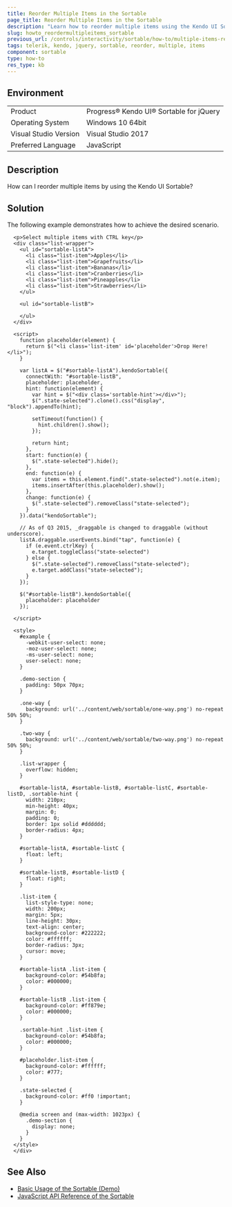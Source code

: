 ```yaml
---
title: Reorder Multiple Items in the Sortable
page_title: Reorder Multiple Items in the Sortable
description: "Learn how to reorder multiple items using the Kendo UI Sortable component."
slug: howto_reordermultipleitems_sortable
previous_url: /controls/interactivity/sortable/how-to/multiple-items-reordering
tags: telerik, kendo, jquery, sortable, reorder, multiple, items
component: sortable
type: how-to
res_type: kb
---
```


## Environment

<table>
 <tr>
  <td>Product</td>
  <td>Progress® Kendo UI® Sortable for jQuery</td>
 </tr>
 <tr>
  <td>Operating System</td>
  <td>Windows 10 64bit</td>
 </tr>
 <tr>
  <td>Visual Studio Version</td>
  <td>Visual Studio 2017</td>
 </tr>
 <tr>
  <td>Preferred Language</td>
  <td>JavaScript</td>
 </tr>
</table>

## Description

How can I reorder multiple items by using the Kendo UI Sortable?

## Solution

The following example demonstrates how to achieve the desired scenario.

```dojo
  <p>Select multiple items with CTRL key</p>
  <div class="list-wrapper">
    <ul id="sortable-listA">
      <li class="list-item">Apples</li>
      <li class="list-item">Grapefruits</li>
      <li class="list-item">Bananas</li>
      <li class="list-item">Cranberries</li>
      <li class="list-item">Pineapples</li>
      <li class="list-item">Strawberries</li>
    </ul>

    <ul id="sortable-listB">

    </ul>
  </div>

  <script>
    function placeholder(element) {
      return $("<li class='list-item' id='placeholder'>Drop Here!</li>");
    }

    var listA = $("#sortable-listA").kendoSortable({
      connectWith: "#sortable-listB",
      placeholder: placeholder,
      hint: function(element) {
        var hint = $("<div class='sortable-hint'></div>");
        $(".state-selected").clone().css("display", "block").appendTo(hint);

        setTimeout(function() {
          hint.children().show();
        });

        return hint;
      },
      start: function(e) {
        $(".state-selected").hide();
      },
      end: function(e) {
        var items = this.element.find(".state-selected").not(e.item);
        items.insertAfter(this.placeholder).show();
      },
      change: function(e) {
        $(".state-selected").removeClass("state-selected");
      }
    }).data("kendoSortable");

    // As of Q3 2015, _draggable is changed to draggable (without underscore).
    listA.draggable.userEvents.bind("tap", function(e) {
      if (e.event.ctrlKey) {
        e.target.toggleClass("state-selected")  
      } else {
        $(".state-selected").removeClass("state-selected");
        e.target.addClass("state-selected");
      }
    });

    $("#sortable-listB").kendoSortable({
      placeholder: placeholder
    });

  </script>

  <style>
    #example {
      -webkit-user-select: none;
      -moz-user-select: none;
      -ms-user-select: none;
      user-select: none;
    }

    .demo-section {
      padding: 50px 70px;
    }

    .one-way {
      background: url('../content/web/sortable/one-way.png') no-repeat 50% 50%;
    }

    .two-way {
      background: url('../content/web/sortable/two-way.png') no-repeat 50% 50%;
    }

    .list-wrapper {
      overflow: hidden;
    }

    #sortable-listA, #sortable-listB, #sortable-listC, #sortable-listD, .sortable-hint {
      width: 210px;
      min-height: 40px;
      margin: 0;
      padding: 0;
      border: 1px solid #dddddd;
      border-radius: 4px;
    }

    #sortable-listA, #sortable-listC {
      float: left;
    }

    #sortable-listB, #sortable-listD {
      float: right;
    }

    .list-item {
      list-style-type: none;
      width: 200px;
      margin: 5px;
      line-height: 30px;
      text-align: center;
      background-color: #222222;
      color: #ffffff;
      border-radius: 3px;
      cursor: move;
    }

    #sortable-listA .list-item {
      background-color: #54b8fa;
      color: #000000;
    }

    #sortable-listB .list-item {
      background-color: #ff879e;
      color: #000000;
    }

    .sortable-hint .list-item {
      background-color: #54b8fa;
      color: #000000;
    }

    #placeholder.list-item {
      background-color: #ffffff;
      color: #777;
    }

    .state-selected {
      background-color: #ff0 !important;
    }

    @media screen and (max-width: 1023px) {
      .demo-section {
        display: none;
      }
    }
  </style>
  </div>
```

## See Also

* [Basic Usage of the Sortable (Demo)](https://demos.telerik.com/kendo-ui/sortable/index)
* [JavaScript API Reference of the Sortable](/api/javascript/ui/sortable)

